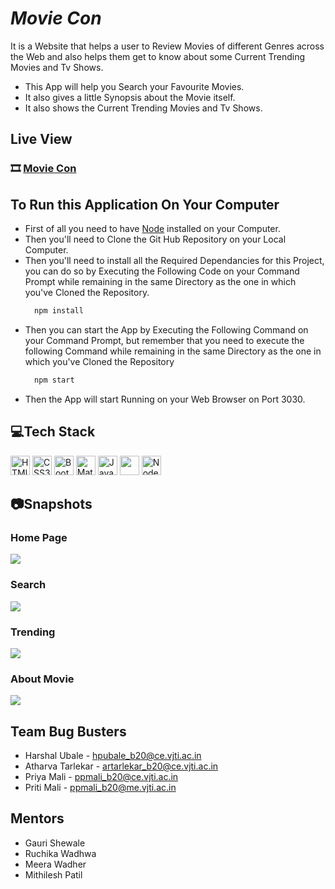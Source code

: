 


# _Movie Con_

It is a Website that helps a user to Review Movies of different Genres across the Web and also helps them get to know about some Current Trending Movies and Tv Shows.

- This App will help you Search your Favourite Movies.
- It also gives a little Synopsis about the Movie itself.
- It also shows the Current Trending Movies and Tv Shows.

## Live View

### 🎞️ [Movie Con](https://movieconvjti.netlify.app/)




## To Run this Application On Your Computer
- First of all you need to have [Node](https://nodejs.org/en/download/) installed on your Computer.
- Then you'll need to Clone the Git Hub Repository on your Local Computer.
- Then you'll need to install all the Required Dependancies for this Project, you can do so by Executing the Following Code on your Command Prompt while remaining in the same Directory as the one in which you've Cloned the Repository.
  ```javascript
    npm install
    ```
- Then you can start the App by Executing the Following Command on your Command Prompt, but remember that you need to execute the following Command while remaining in the same Directory as the one in which you've Cloned the Repository
  ```javascript
    npm start
    ```
- Then the App will start Running on your Web Browser on Port 3030.


## 💻Tech Stack

<a href="https://developer.mozilla.org/en-US/docs/Web/HTML" title="HTML"><img src="https://github.com/get-icon/geticon/raw/master/icons/html-5.svg" alt="HTMl" width="31px" height="31px"></a>
<a href="https://developer.mozilla.org/en-US/docs/Web/CSS" title="CSS3"><img src="https://github.com/get-icon/geticon/raw/master/icons/css-3.svg" alt="CSS3" width="31px" height="31px"></a>
<a href="https://getbootstrap.com/" title="Bootstrap"><img src="https://github.com/get-icon/geticon/raw/master/icons/bootstrap.svg" alt="Bootstrap" width="31px" height="31px"></a>
<a href="https://mui.com/" title="Material UI"><img src="https://github.com/get-icon/geticon/raw/master/icons/material-ui.svg" alt="Material UI" width="31px" height="31px"></a>
<a href="https://developer.mozilla.org/en-US/docs/Web/JavaScript" title="Javascript"><img src="https://github.com/get-icon/geticon/raw/master/icons/javascript.svg" alt="Javascript" width="31px" height="31px"></a>
<a href="https://reactjs.org/" title="React"><img src="https://github.com/get-icon/geticon/raw/master/icons/react.svg" alt="" width="31px" height="31px"></a>
<a href="https://nodejs.org/en/" title="Node JS"><img src="https://github.com/get-icon/geticon/blob/master/icons/nodejs-icon.svg" alt="Node JS" width="31px" height="31px"></a>


## 📷Snapshots

### Home Page
<img src="/public/Images/Snapshots/Home.png" />

### Search
<img src="/public/Images/Snapshots/Search.png" />

### Trending
<img src="/public/Images/Snapshots/Trending.png" />

### About Movie
<img src="/public/Images/Snapshots/MovieINfo.png" />


## Team Bug Busters

- Harshal Ubale - hpubale_b20@ce.vjti.ac.in 
- Atharva Tarlekar - artarlekar_b20@ce.vjti.ac.in
- Priya Mali - ppmali_b20@ce.vjti.ac.in
- Priti Mali - ppmali_b20@me.vjti.ac.in

## Mentors
- Gauri Shewale
- Ruchika Wadhwa
- Meera Wadher
- Mithilesh Patil


